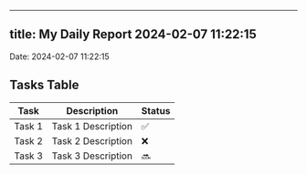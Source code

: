 
---
title: My Daily Report 2024-02-07 11:22:15
---

Date: 2024-02-07 11:22:15

## Tasks Table

| Task | Description | Status |
|------|-------------|--------|
| Task 1 | Task 1 Description | ✅ |
| Task 2 | Task 2 Description | ❌ |
| Task 3 | Task 3 Description | 🔜 |

